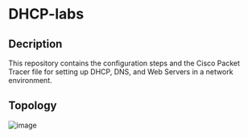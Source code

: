 # DHCP-labs

## Decription 

This repository contains the configuration steps and the Cisco Packet Tracer file for setting up DHCP, DNS, and Web Servers in a network environment.

## Topology

![image](https://github.com/user-attachments/assets/c33a5d73-a71c-4f5c-81dd-0a02078bb75b)





